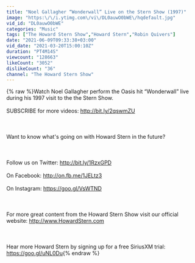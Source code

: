 ```yaml
---
title: "Noel Gallagher “Wonderwall” Live on the Stern Show (1997)"
image: "https:\/\/i.ytimg.com\/vi\/DL0auwO0bWE\/hqdefault.jpg"
vid_id: "DL0auwO0bWE"
categories: "Music"
tags: ["The Howard Stern Show","Howard Stern","Robin Quivers"]
date: "2021-06-09T09:33:38+03:00"
vid_date: "2021-03-20T15:00:10Z"
duration: "PT4M14S"
viewcount: "128663"
likeCount: "3052"
dislikeCount: "36"
channel: "The Howard Stern Show"
---
```

{% raw %}Watch Noel Gallagher perform the Oasis hit “Wonderwall” live during his 1997 visit to the the Stern Show. <br /><br />SUBSCRIBE for more videos: <a rel="nofollow" target="blank" href="http://bit.ly/2qswmZU">http://bit.ly/2qswmZU</a><br /><br /><br /><br />Want to know what's going on with Howard Stern in the future?<br /><br /><br /><br />Follow us on Twitter: <a rel="nofollow" target="blank" href="http://bit.ly/1RzxGPD">http://bit.ly/1RzxGPD</a><br /><br />On Facebook: <a rel="nofollow" target="blank" href="http://on.fb.me/1JELtz3">http://on.fb.me/1JELtz3</a><br /><br />On Instagram: <a rel="nofollow" target="blank" href="https://goo.gl/VsWTND">https://goo.gl/VsWTND</a><br /><br /><br /><br />For more great content from the Howard Stern Show visit our official website: <a rel="nofollow" target="blank" href="http://www.HowardStern.com">http://www.HowardStern.com</a><br /><br /><br /><br />Hear more Howard Stern by signing up for a free SiriusXM trial: <a rel="nofollow" target="blank" href="https://goo.gl/uNL0Du">https://goo.gl/uNL0Du</a>{% endraw %}
